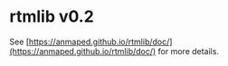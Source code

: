 # rtmlib v0.2

See [https://anmaped.github.io/rtmlib/doc/](https://anmaped.github.io/rtmlib/doc/) for more details.
